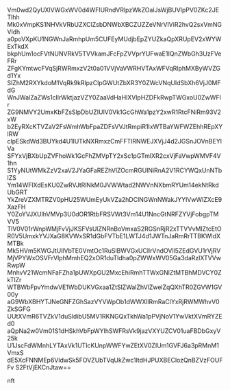 Vm0wd2QyUXlVWGxWV0d4WFlURndVRlpzWkZOalJsWjBUVlpPV0ZKc2JETlhh
Mk0xVmpKS1NHVkVRbUZXClZsbDNWbXBCZUZZeVNrVlViR2hvQ2sxVmNGVldh
a0poVXpKU1NGWnJaRmhpUm5CUFEyMUdjbEpZYUZkaQpXRUpEV2xWYWExTkdX
bkphUm1ocFVtNUNVRkV5TVVkamJFcFpZVVprYUFwaE1IQnZWbGh3UzFVeFRr
ZFgKYmtwcFVqSjRWRmxzV2t0a01VVjVaVWRHVTAxWFVqRlphMXByWVZGd1Yx
SlZhM2RXYkdoM1VqRk9kRlpzClpGWUtZbXR3Y0ZWcVNqUldSbXh6VjJ0MFdG
WnJWalZaZWs1cllrWktjazVZY0ZaaVdHaHlXVlpHZDFkRwpTWGxoU0ZwWFlr
ZG9NMVY2UmxKbFZsSlpDbUZIUlV0Vk1GcGhWa1pzY2xwR1RtcFNiRm93V2xW
b2EyRXcKTVZaV2FsWmhWbFpaZDFsVVJtRmpiR1IxWTBaYWFWZEhhREpXYlRW
clpESkdWd3BUYkd4U1lUTkNXRmxzCmFFTlRNWEJXVjJ4d2JGSnJOVnBEYlVa
SFYxVjBXbUpZVFhoWk1GcFhZMVpTY2xSc1pGTmlXR2cxVjFaVwpWMVF4V1hn
S1YyNUtWMkZzV2xaV2JYaGFaREZhVlZOcmRGUlNiRnA2V1RCYWQxUnNTblZS
Ym14WFlXdEsKU0ZwRVJtRlNkM0JVWWtad2NWVnNXbmRYUm14ekNtRkdUbGRT
YkZreVZXMTRZV0pHU25WUmEyUkVZa2hDClNGWnNWakJYYlVwWlZXcE9XazFH
Y0ZoYVJXUlhVMVp3U0dOR1RtbFRSVWt3Vm14U1NncGtNRFZYVjFobgpTMVV5
TlV0V01rWnpWMjFvVjJKSFVsUlZNRnBoVmxaS2RGSnRjR2xTTVVvMlZtcEtO
R0V5UmxkYVJXaG8KVWxSR1dGbFVTbE1LWTJ4d1JWTnJaRmRrTTBKWldXMTBk
Mk5HVm5KWGJtUllVbTE0VmtOc1RuSlBWVGxUCllrVndOVll5ZEdGVU1rVjRV
MjVPYWxOSVFrVlphMmhEQ2xOR1duTldha0pZWWxWV05Ga3daRzlXTVVwRwpW
MnhvV21WcmNFaFZha1pUWXpGU2MxcEhiRmhTTWxGNlZtMTBhMDVCY0ZkTlZr
WTBWbFpvYmdwVE1WbDUKVGxaa1ZtSlZWalZhVlZwelZqQXhTR0ZGVW1GV00y
aG9WbXBHYTJNeGNFZGhSazVYVWpOb1dWWXllRmRaClYxRjRWMWhvV0ZkSGFG
UUtXVmR6TVZkV1duSldibU5MV1RKNGQxTkhWa1pPVjNoV1YwVktXVmRYZEd0
aQpNa2w0Vm01S1dHSkhVbFpWYlhSWFRsVk9jazVXYUZCV01uaFBDbGxyV25k
U1JscFdWMnhLYTAxVk1UTlcKUnpWWFYwZEtXV0ZIUm1GVFJ6a3pRMnM1VmxS
dE5XcFNNMEp6VldwSk5FOVZUbTVqUkZwc1ltdHJPUXBEClozQnBZVzFOUFFv
S2FtVjEKCnJtaw==

nft